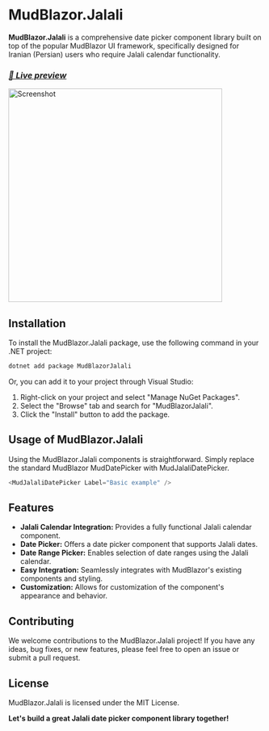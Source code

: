 # MudBlazor.Jalali

**MudBlazor.Jalali** is a comprehensive date picker component library built on top of the popular MudBlazor UI framework, specifically designed for Iranian (Persian) users who require Jalali calendar functionality.

### *[👀 Live preview](https://engboustani.github.io)*

<img width="423" alt="Screenshot" src="https://github.com/user-attachments/assets/81954ea5-42b4-4759-8c54-f0c3e4dc2df0">

## Installation

To install the MudBlazor.Jalali package, use the following command in your .NET project:

```bash
dotnet add package MudBlazorJalali
```
Or, you can add it to your project through Visual Studio:
1. Right-click on your project and select "Manage NuGet Packages".
2. Select the "Browse" tab and search for "MudBlazorJalali".
3. Click the "Install" button to add the package.

## Usage of MudBlazor.Jalali

Using the MudBlazor.Jalali components is straightforward. Simply replace the standard MudBlazor MudDatePicker with MudJalaliDatePicker.

```csharp
<MudJalaliDatePicker Label="Basic example" />
```

## Features
- **Jalali Calendar Integration:** Provides a fully functional Jalali calendar component.
- **Date Picker:** Offers a date picker component that supports Jalali dates.
- **Date Range Picker:** Enables selection of date ranges using the Jalali calendar.
- **Easy Integration:** Seamlessly integrates with MudBlazor's existing components and styling.
- **Customization:** Allows for customization of the component's appearance and behavior.

## Contributing
We welcome contributions to the MudBlazor.Jalali project! If you have any ideas, bug fixes, or new features, please feel free to open an issue or submit a pull request.

## License
MudBlazor.Jalali is licensed under the MIT License.

**Let's build a great Jalali date picker component library together!**
